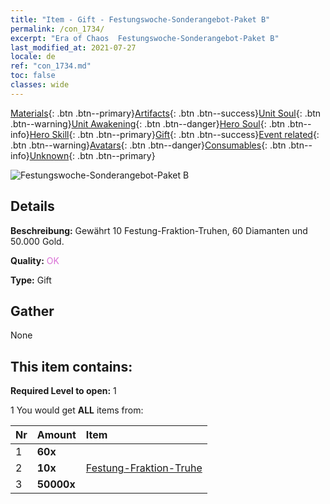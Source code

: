 ```yaml
---
title: "Item - Gift - Festungswoche-​Sonderangebot-​Paket B"
permalink: /con_1734/
excerpt: "Era of Chaos  Festungswoche-​Sonderangebot-​Paket B"
last_modified_at: 2021-07-27
locale: de
ref: "con_1734.md"
toc: false
classes: wide
---
```

 [Materials](/ItemsDE/){: .btn .btn--primary}[Artifacts](/ItemsDE/Artifacts/){: .btn .btn--success}[Unit Soul](/ItemsDE/UnitSoul/){: .btn .btn--warning}[Unit Awakening](/ItemsDE/UnitAwakening/){: .btn .btn--danger}[Hero Soul](/ItemsDE/HeroSoul/){: .btn .btn--info}[Hero Skill](/ItemsDE/HeroSkill/){: .btn .btn--primary}[Gift](/ItemsDE/Gift/){: .btn .btn--success}[Event related](/ItemsDE/Events/){: .btn .btn--warning}[Avatars](/ItemsDE/Avatars/){: .btn .btn--danger}[Consumables](/ItemsDE/Consumables/){: .btn .btn--info}[Unknown](/ItemsDE/Unknown/){: .btn .btn--primary}

 ![Festungswoche-​Sonderangebot-​Paket B](/images/t/i_907220.png)

## Details
 **Beschreibung:** Gewährt 10 Festung-Fraktion-Truhen, 60 Diamanten und 50.000 Gold.

 **Quality:** <span style="color: #DA70D6">OK</span>

 **Type:** Gift

## Gather

  None

## This item contains:

 **Required Level to open:** 1

 1 You would get **ALL** items  from:

  | Nr | Amount |     Item    |
  |:---|:-------|:------------|
  | 1 |  **60x** | <i class="fas fa-gem"/> |  | 
  | 2 |  **10x** | [Festung-Fraktion-Truhe](/ItemsDE/con_1277/) |  | 
  | 3 |  **50000x** | <i class="fas fa-coins"/> |  | 
